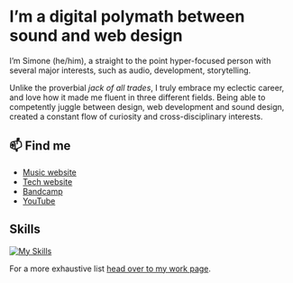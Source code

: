 # I’m a digital polymath between sound and web design

I’m Simone (he/him), a straight to the point hyper-focused person with several major interests, such as audio, development, storytelling.

Unlike the proverbial _jack of all trades_, I truly embrace my eclectic career, and love how it made me fluent in three different fields. Being able to competently juggle between design, web development and sound design, created a constant flow of curiosity and cross-disciplinary interests.

## 📫 Find me

- [Music website](https://minutestomidnight.co.uk)
- [Tech website](https://simonesilvestroni.com)
- [Bandcamp](https://minutestomidnight.bandcamp.com/)
- [YouTube](https://www.youtube.com/@m2m)

## Skills

[![My Skills](https://skillicons.dev/icons?i=bash,css,fediverse,figma,git,html,ai,js,linux,md,mysql,netlify,ps,php,sass,svg,unity,wordpress&perline=6)](https://skillicons.dev)

For a more exhaustive list [head over to my work page](https://minutestomidnight.co.uk/work/).
